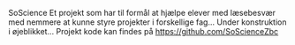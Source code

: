 SoScience
Et projekt som har til formål at hjælpe elever med læsebesvær med nemmere at kunne styre projekter i forskellige fag...
Under konstruktion i øjeblikket...
Projekt kode kan findes på https://github.com/SoScienceZbc
